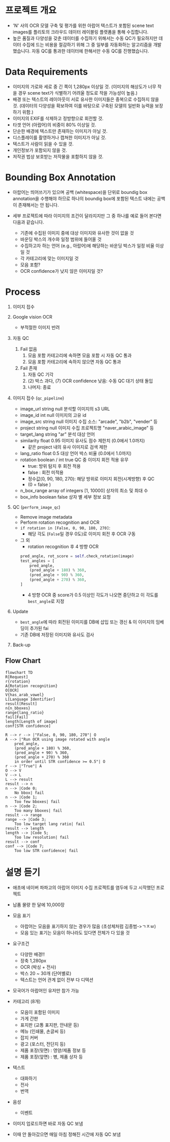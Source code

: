 # 프로젝트 개요
- 'N' 사의 OCR 모델 구축 및 평가를 위한 아랍어 텍스트가 포함된 scene text images를 플리토의 크라우드 데이터 레이블링 플랫폼을 통해 수집합니다.
- 높은 품질과 다양성을 갖춘 데이터를 수집하기 위해서는 수동 QC가 필요하지만 데이터 수집에 드는 비용을 절감하기 위해 그 중 일부를 자동화하는 알고리즘을 개발했습니다. 자동 QC를 통과한 데이터에 한해서만 수동 QC를 진행했습니다.

# Data Requirements
- 이미지의 가로와 세로 중 긴 쪽이 1,280px 이상일 것. (이미지의 해상도가 너무 작을 경우 scene text가 식별하기 어려울 정도로 작을 가능성이 높음.)
- 배경 또는 텍스트의 레이아웃이 서로 유사한 이미지들은 중복으로 수집하지 않을 것. (데이터의 다양성을 확보하여 이를 바탕으로 구축된 모델의 일반화 능력을 보장하기 위함.)
- 이미지의 EXIF를 삭제하고 정방향으로 회전할 것.
- 타겟 언어 (아랍어)의 비중이 80% 이상일 것.
- 단순한 배경에 텍스트만 존재하는 이미지가 아닐 것.
- 디스플레이를 촬영하거나 캡쳐한 이미지가 아닐 것.
- 텍스트가 사람이 읽을 수 있을 것.
- 개인정보가 포함되지 않을 것.
- 저작권 법상 보호받는 저작물을 포함하지 않을 것.

# Bounding Box Annotation
- 아랍어는 띄어쓰기가 있으며 공백 (whitespace)을 단위로 boundig box annotation을 수행해야 하므로 하나의 boundig box에 포함된 텍스트 내에는 공백이 존재해서는 안 됩니다.

- 세부 프로젝트에 따라 이미지의 조건이 달라지지만 그 중 하나를 예로 들어 본다면 다음과 같습니다.
    - 기존에 수집된 이미지 중에 대상 이미지와 유사한 것이 없을 것
    - 바운딩 박스의 개수와 일정 범위에 들어올 것
    - 수집하고자 하는 언어 (e.g., 아랍어)에 해당하는 바운딩 박스가 일정 비율 이상일 것
    <!-- - 이미지 내 텍스트에 개인정보가 포함되지 않을 것 -->
    <!-- - 이미지 내 텍스트가 사람이 읽을 수 있는 정도로 명확할 것 -->
    - 각 카테고리에 맞는 이미지일 것
    - 모음 포함?
    <!-- - 디스플레이를 촬영하거나 캡쳐한 이미지가 아닐 것 -->
    - OCR confidence가 낮지 않은 이미지일 것?

# Process
1. 이미지 접수
2. Google vision OCR
    - 부적절한 이미지 반려
3. 자동 QC
    1. Fail 없음
        1. 모음 포함 카테고리에 속하면 모음 포함 시 자동 QC 통과
        2. 모음 포함 카테고리에 속하지 않으면 자동 QC 통과
    2. Fail 존재
        1. 자동 QC 기각
        2. (2) 박스 과다, (7) OCR confidence 낮음: 수동 QC 대기 상태 돌입
        3. 나머지: 종료

1. 이미지 접수 (`qc_pipeline`)
    - image_url	string	null	분석할 이미지의 s3 URL
    - image_id	int	null	이미지의 고유 id
    - image_src	string	null	이미지 수집 소스: "arcade", "b2b", "vender" 등
    - project	string	null	이미지 수집 프로젝트명 "naver_arabic_image" 등
    - target_lang	string	"ar"	분석 대상 언어
    - similarity	float	0.95	이미지 유사도 점수 제한치 (0.0에서 1.0까지)
        - 같은 project 내의 유사 이미지로 검색 제한
    - lang_ratio	float	0.5	대상 언어 박스 비율 (0.0에서 1.0까지)
    - rotation	boolean / int	true	QC 중 이미지 회전 적용 유무
        - true: 방위 탐지 후 회전 적용
        - false  : 회전 미적용
        - 정수값(0, 90, 180, 270): 해당 방위로 이미지 회전(시계방향) 후 QC
        - (0 = false )
    - n_box_range	array of integers	[1, 10000]	상자의 최소 및 최대 수
    - box_info	boolean	false	상자 별 세부 정보 요청
1. QC (`perform_image_qc`)
    - Remove image metadata
    - Perform rotation recognition and OCR
    - `if rotation in [False, 0, 90, 180, 270]`:
        - 해당 각도 (`False`일 경우 0도)로 이미지 회전 후 OCR 구동
    - 그 외
        - rotation recognition 후 4 방향 OCR
        ```python
        pred_angle, rot_score = self.check_rotation(image)
        test_angles = [
            pred_angle,
            (pred_angle + 180) % 360,
            (pred_angle + 90) % 360,
            (pred_angle + 270) % 360,
        ]
        ```
        - 4 방향 OCR 중 score가 0.5 이상인 각도가 나오면 중단하고 이 각도를 `best_angle`로 지정
1. Update
    - `best_angle`에 따라 회전된 이미지를 DB에 삽입 또는 갱신 & 이 이미지의 임베딩이 추가된 fai
    - 기존 DB에 저장된 이미지와 유사도 검사
1. Back-up
## Flow Chart
```mermaid
flowchart TD
R[Request]
r{rotation}
A{Rotation recognition}
O[OCR]
V{has_arab_vowel}
L[Language Identifier]
result[Result]
n{n_bboxes}
range{lang_ratio}
fail[Fail]
length[Length of image]
conf[STR confidence]

R --> r --> |"False, 0, 90, 180, 270"| O
A --> |"Run OCR using image rotated with angle
    pred_angle,
    (pred_angle + 180) % 360,
    (pred_angle + 90) % 360,
    (pred_angle + 270) % 360
    in order until STR confidence >= 0.5"| O
r --> |"True"| A
O --> V
V --> L
L --> result
result --> n
n --> |Code 0;
    No bbox| fail
n --> |Code 1;
    Too few bboxes| fail
n --> |Code 2;
    Too many bboxes| fail
result --> range
range --> |Code 3;
    Too low target lang ratio| fail
result --> length
length --> |Code 5;
    Too low resolution| fail
result --> conf
conf --> |Code 7;
    Too low STR confidence| fail
```

# 설명 듣기
- 애초에 네이버 파파고의 아랍어 이미지 수집 프로젝트를 염두에 두고 시작했던 프로젝트
- 납품 물량 한 달에 10,000장
- 모음 표기
    - 아랍어는 모음을 표기하지 않는 경우가 많음 (초성체처럼 김종범->ㄱㅈㅂ)
    - 모음 있는 표기는 모음이 하나라도 있다면 전체가 다 있을 것
- 요구조건
    - 다양한 배경!!
    - 장축 1,280px
    - OCR (박싱 + 전사)
    - 박스 20 ~ 30개 (단어별로)
    - 텍스트는 언어 관계 없이 전부 다 디텍션
    <!-- - 타겟 언어 외는 돈 케어로 전사 -->
    <!-- - 개인정보, 저작권 -->
- 모국어가 아랍어인 유저만 참가 가능
- 카테고리 (8개)
    - 모음이 포함된 이미지
    - 가게 간판
    - 표지판 (교통 표지판, 안내문 등)
    - 메뉴 (인쇄물, 손글씨 등)
    - 잡지 커버
    - 광고 (포스터, 전단지 등)
    - 제품 포장(뒷면) : 영양/제품 정보 등
    - 제품 포장(앞면) : 병, 제품 상자 등

- 텍스트
    - 대화하기
    - 전사
    - 번역
- 음성
    - 이벤트

- 이미지 업로드하면 바로 자동 QC 보냄
- 이때 안 돌아갔으면 매일 아침 정해진 시간에 자동 QC 보냄
